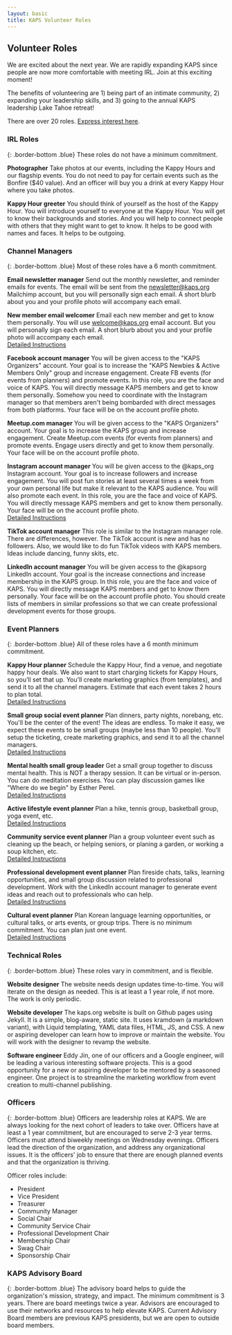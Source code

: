 ```yaml
---
layout: basic
title: KAPS Volunteer Roles
---
```


## Volunteer Roles
We are excited about the next year. We are rapidly expanding KAPS since people are now more comfortable with meeting IRL. Join at this exciting moment!

The benefits of volunteering are 1) being part of an intimate community, 2) expanding your leadership skills, and 3) going to the annual KAPS leadership Lake Tahoe retreat!

There are over 20 roles. [Express interest here](https://kaps.org/volunteer-interest).

### IRL Roles
{: .border-bottom .blue}
These roles do not have a minimum commitment. 

**Photographer**
Take photos at our events, including the Kappy Hours and our flagship events. You do not need to pay for certain events such as the Bonfire ($40 value). And an officer will buy you a drink at every Kappy Hour where you take photos.

**Kappy Hour greeter**
You should think of yourself as the host of the Kappy Hour. You will introduce yourself to everyone at the Kappy Hour. You will get to know their backgrounds and stories. And you will help to connect people with others that they might want to get to know. It helps to be good with names and faces. It helps to be outgoing.

### Channel Managers
{: .border-bottom .blue}
Most of these roles have a 6 month commitment. 

**Email newsletter manager**
Send out the monthly newsletter, and reminder emails for events. The email will be sent from the newsletter@kaps.org Mailchimp account, but you will personally sign each email. A short blurb about you and your profile photo will accompany each email. 

**New member email welcomer**
Email each new member and get to know them personally. You will use welcome@kaps.org email account. But you will personally sign each email. A short blurb about you and your profile photo will accompany each email. \
[Detailed Instructions](https://docs.google.com/document/d/1NOZIf2uf5NHSGb7DoVrLdIIL1F_6WFbPC6dmrSr-7d4/edit?usp=sharing)

**Facebook account manager**
You will be given access to the "KAPS Organizers" account. Your goal is to increase the "KAPS Newbies & Active Members Only" group and increase engagement. Create FB events (for events from planners) and promote events. In this role, you are the face and voice of KAPS. You will directly message KAPS members and get to know them personally. Somehow you need to coordinate with the Instagram manager so that members aren't being bombarded with direct messages from both platforms. Your face will be on the account profile photo. 

**Meetup.com manager**
You will be given access to the "KAPS Organizers" account. Your goal is to increase the KAPS group and increase engagement. Create Meetup.com events (for events from planners) and promote events. Engage users directly and get to know them personally. Your face will be on the account profile photo. 

**Instagram account manager**
You will be given access to the @kaps_org Instagram account. Your goal is to increase followers and increase engagement. You will post fun stories at least several times a week from your own personal life but make it relevant to the KAPS audience. You will also promote each event. In this role, you are the face and voice of KAPS. You will directly message KAPS members and get to know them personally. Your face will be on the account profile photo. \
[Detailed Instructions](https://docs.google.com/document/d/1GoGvWdBap_tbO-Ty39L9VCaVw4Hrnh2ecEx_aztIJh0/edit?usp=sharing)

**TikTok account manager**
This role is similar to the Instagram manager role. There are differences, however. The TikTok account is new and has no followers. Also, we would like to do fun TikTok videos with KAPS members. Ideas include dancing, funny skits, etc. 

**LinkedIn account manager**
You will be given access to the @kapsorg LinkedIn account. Your goal is the increase connections and increase membership in the KAPS group. In this role, you are the face and voice of KAPS. You will directly message KAPS members and get to know them personally. Your face will be on the account profile photo. You should create lists of members in similar professions so that we can create professional development events for those groups. 

### Event Planners
{: .border-bottom .blue}
All of these roles have a 6 month minimum commitment.

**Kappy Hour planner**
Schedule the Kappy Hour, find a venue, and negotiate happy hour deals. We also want to start charging tickets for Kappy Hours, so you’ll set that up. You’ll create marketing graphics (from templates), and send it to all the channel managers. Estimate that each event takes 2 hours to plan total. \
[Detailed Instructions](https://docs.google.com/document/d/1vRpFVR73kaf9Qb1LfNp7rjzdMA6xfsNcQAP4RV48XOc/edit?usp=sharing)

**Small group social event planner**
Plan dinners, party nights, norebang, etc. You'll be the center of the event! The ideas are endless. To make it easy, we expect these events to be small groups (maybe less than 10 people). You'll setup the ticketing, create marketing graphics, and send it to all the channel managers. \
[Detailed Instructions](https://docs.google.com/document/d/1o1tLse6SorP9J2gGRx_tYxU7zv5XG6fElE-bPL8cf8U/edit?usp=sharing)

**Mental health small group leader**
Get a small group together to discuss mental health. This is NOT a therapy session. It can be virtual or in-person. You can do meditation exercises. You can play discussion games like "Where do we begin" by Esther Perel. \
[Detailed Instructions](https://docs.google.com/document/d/1o1tLse6SorP9J2gGRx_tYxU7zv5XG6fElE-bPL8cf8U/edit?usp=sharing)

**Active lifestyle event planner**
Plan a hike, tennis group, basketball group, yoga event, etc. \
[Detailed Instructions](https://docs.google.com/document/d/1o1tLse6SorP9J2gGRx_tYxU7zv5XG6fElE-bPL8cf8U/edit?usp=sharing)

**Community service event planner**
Plan a group volunteer event such as cleaning up the beach, or helping seniors, or planing a garden, or working a soup kitchen, etc. \
[Detailed Instructions](https://docs.google.com/document/d/1o1tLse6SorP9J2gGRx_tYxU7zv5XG6fElE-bPL8cf8U/edit?usp=sharing)

**Professional development event planner**
Plan fireside chats, talks, learning opportunities, and small group discussion related to professional development. Work with the LinkedIn account manager to generate event ideas and reach out to professionals who can help. \
[Detailed Instructions](https://docs.google.com/document/d/1o1tLse6SorP9J2gGRx_tYxU7zv5XG6fElE-bPL8cf8U/edit?usp=sharing)

**Cultural event planner**
Plan Korean language learning opportunities, or cultural talks, or arts events, or group trips. There is no minimum commitment. You can plan just one event. \
[Detailed Instructions](https://docs.google.com/document/d/1o1tLse6SorP9J2gGRx_tYxU7zv5XG6fElE-bPL8cf8U/edit?usp=sharing)

### Technical Roles
{: .border-bottom .blue}
These roles vary in commitment, and is flexible.

**Website designer** 
The website needs design updates time-to-time. You will iterate on the design as needed. This is at least a 1 year role, if not more. The work is only periodic. 

**Website developer**
The kaps.org website is built on Github pages using Jekyll. It is a simple, blog-aware, static site. It uses kramdown (a markdown variant), with Liquid templating, YAML data files, HTML, JS, and CSS. A new or aspiring developer can learn how to improve or maintain the website. You will work with the designer to revamp the website. 

**Software engineer**
Eddy Jin, one of our officers and a Google engineer, will be leading a various interesting software projects. This is a good opportunity for a new or aspiring developer to be mentored by a seasoned engineer. One project is to streamline the marketing workflow from event creation to multi-channel publishing.

### Officers
{: .border-bottom .blue}
Officers are leadership roles at KAPS. We are always looking for the next cohort of leaders to take over. Officers have at least a 1 year commitment, but are encouraged to serve 2-3 year terms. Officers must attend biweekly meetings on Wednesday evenings. Officers lead the direction of the organization, and address any organizational issues. It is the officers' job to ensure that there are enough planned events and that the organization is thriving.

Officer roles include:
- President
- Vice President
- Treasurer
- Community Manager
- Social Chair
- Community Service Chair
- Professional Development Chair
- Membership Chair
- Swag Chair
- Sponsorship Chair

### KAPS Advisory Board
{: .border-bottom .blue}
The advisory board helps to guide the organization's mission, strategy, and impact. The minimum commitment is 3 years. There are board meetings twice a year. Advisors are encouraged to use their networks and resources to help elevate KAPS. Current Advisory Board members are previous KAPS presidents, but we are open to outside board members. 